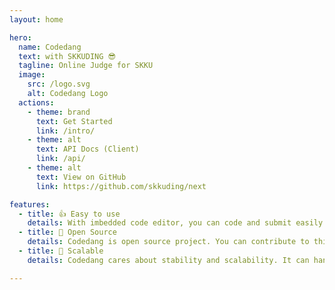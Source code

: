 ```yaml
---
layout: home

hero:
  name: Codedang
  text: with SKKUDING 😎
  tagline: Online Judge for SKKU
  image:
    src: /logo.svg
    alt: Codedang Logo
  actions:
    - theme: brand
      text: Get Started
      link: /intro/
    - theme: alt
      text: API Docs (Client)
      link: /api/
    - theme: alt
      text: View on GitHub
      link: https://github.com/skkuding/next

features:
  - title: 👍 Easy to use
    details: With imbedded code editor, you can code and submit easily.
  - title: 🌈 Open Source
    details: Codedang is open source project. You can contribute to this project freely!
  - title: 🚦 Scalable
    details: Codedang cares about stability and scalability. It can handle many users at the same time.

---
```

